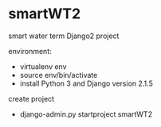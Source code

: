 # smartWT2
smart water term Django2 project

environment:

- virtualenv env
- source env/bin/activate
- install Python 3 and Django version 2.1.5

create project
- django-admin.py startproject smartWT2
